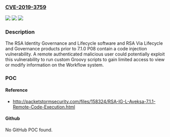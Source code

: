 ### [CVE-2019-3759](https://cve.mitre.org/cgi-bin/cvename.cgi?name=CVE-2019-3759)
![](https://img.shields.io/static/v1?label=Product&message=RSA%20Via%20Lifecycle%20and%20Governance&color=blue)
![](https://img.shields.io/static/v1?label=Version&message=%3D%207.0%20&color=brighgreen)
![](https://img.shields.io/static/v1?label=Vulnerability&message=CWE-94%20Improper%20Control%20of%20Generation%20of%20Code%20('Code%20Injection')&color=brighgreen)

### Description

The RSA Identity Governance and Lifecycle software and RSA Via Lifecycle and Governance products prior to 7.1.0 P08 contain a code injection vulnerability. A remote authenticated malicious user could potentially exploit this vulnerability to run custom Groovy scripts to gain limited access to view or modify information on the Workflow system.

### POC

#### Reference
- http://packetstormsecurity.com/files/158324/RSA-IG-L-Aveksa-7.1.1-Remote-Code-Execution.html

#### Github
No GitHub POC found.

